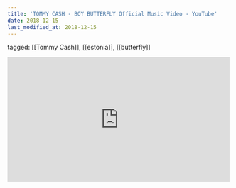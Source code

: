 ```yaml
---
title: 'TOMMY CASH - BOY BUTTERFLY Official Music Video - YouTube'
date: 2018-12-15
last_modified_at: 2018-12-15
---
```

tagged: [[Tommy Cash]], [[estonia]], [[butterfly]]
<iframe allow="accelerometer; autoplay; clipboard-write; encrypted-media; gyroscope; picture-in-picture" allowfullscreen="" frameborder="0" height="281" id="youtube_iframe" src="https://www.youtube.com/embed/De4h1zKBXfQ?feature=oembed&amp;enablejsapi=1&amp;origin=https://safe.txmblr.com&amp;wmode=opaque" width="500"></iframe>